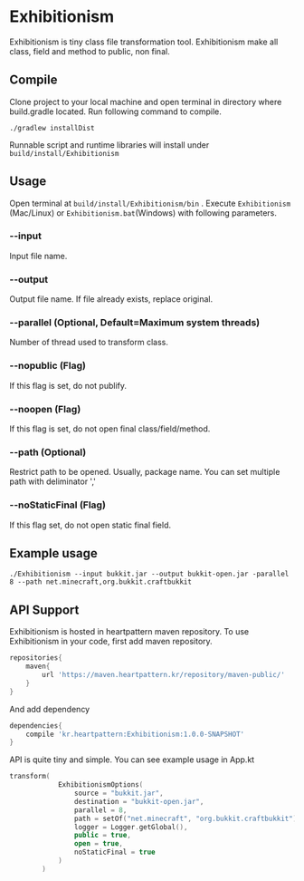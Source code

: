 # Exhibitionism
Exhibitionism is tiny class file transformation tool.
Exhibitionism make all class, field and method to public, non final.

## Compile
Clone project to your local machine and open terminal in directory where build.gradle located. Run following command to compile.
```
./gradlew installDist
```

Runnable script and runtime libraries will install under `build/install/Exhibitionism`

## Usage 
Open terminal at `build/install/Exhibitionism/bin` . Execute `Exhibitionism` (Mac/Linux) or `Exhibitionism.bat`(Windows) with following parameters.

### --input
Input file name.

### --output
Output file name. If file already exists, replace original.

### --parallel (Optional, Default=Maximum system threads)
Number of thread used to transform class.

### --nopublic (Flag)
If this flag is set, do not publify.

### --noopen (Flag)
If this flag is set, do not open final class/field/method.

### --path (Optional)
Restrict path to be opened. Usually, package name. You can set multiple path with deliminator ','

### --noStaticFinal (Flag)
If this flag set, do not open static final field.

## Example usage
```
./Exhibitionism --input bukkit.jar --output bukkit-open.jar -parallel 8 --path net.minecraft,org.bukkit.craftbukkit
```

## API Support
Exhibitionism is hosted in heartpattern maven repository. To use Exhibitionism in your code, first add maven repository.
```groovy
repositories{
    maven{
        url 'https://maven.heartpattern.kr/repository/maven-public/'
    }
}
```
And add dependency
```groovy
dependencies{
    compile 'kr.heartpattern:Exhibitionism:1.0.0-SNAPSHOT'
}
```

API is quite tiny and simple. You can see example usage in App.kt
```kotlin
transform(
            ExhibitionismOptions(
                source = "bukkit.jar",
                destination = "bukkit-open.jar",
                parallel = 8,
                path = setOf("net.minecraft", "org.bukkit.craftbukkit"),
                logger = Logger.getGlobal(),
                public = true,
                open = true,
                noStaticFinal = true
            )
        )
```